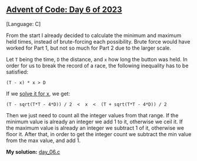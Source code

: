 ## [Advent of Code: Day 6 of 2023](https://adventofcode.com/2023/day/6)

[Language: C]

From the start I already decided to calculate the minimum and maximum held times, instead of brute-forcing each possibility. Brute force would have worked for Part 1, but not so much for Part 2 due to the larger scale.

Let `T` being the time, `D` the distance, and `x` how long the button was held. In order for us to break the record of a race, the following inequality has to be satisfied:

```
(T - x) * x > D
```

If we [solve it for x](https://www.wolframalpha.com/input?i=solve+for+x%3A+%28T+-+x%29+*+x+%3E+D), we get:

```
(T - sqrt(T*T - 4*D)) / 2  <  x  <  (T + sqrt(T*T - 4*D)) / 2
```

Then we just need to count all the integer values from that range. If the minimum value is already an integer we add 1 to it, otherwise we ceil it. If the maximum value is already an integer we subtract 1 of it, otherwise we floor it. After that, in order to get the integer count we subtract the min value from the max value, and add 1.

**My solution:** [day_06.c](https://github.com/tbpaolini/Advent-of-Code/blob/master/2023/Day%2006/day_06.c)
